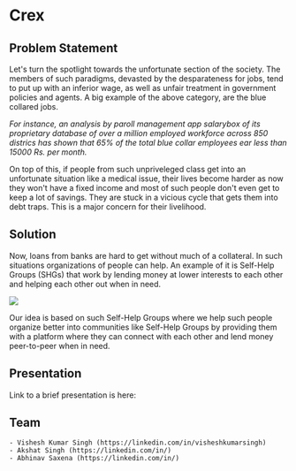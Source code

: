 # Crex

## Problem Statement

Let's turn the spotlight towards the unfortunate section of the society. The members of such paradigms, devasted by the desparateness for jobs, tend to put up with an inferior wage, as well as unfair treatment in government policies and agents. A big example of the above category, are the blue collared jobs.

<i>For instance, an analysis by paroll management app salarybox of its proprietary database of over a million employed workforce across 850 districs has shown that 65% of the total blue collar employees ear less than 15000 Rs. per month.</i>

On top of this, if people from such unpriveleged class get into an unfortunate situation like a medical issue, their lives become harder as now they won't have a fixed income and most of such people don't even get to keep a lot of savings. They are stuck in a vicious cycle that gets them into debt traps. This is a major concern for their livelihood.

## Solution

Now, loans from banks are hard to get without much of a collateral. In such situations organizations of people can help. An example of it is Self-Help Groups (SHGs) that work by lending money at lower interests to each other and helping each other out when in need.

<img src='https://upload.wikimedia.org/wikipedia/commons/b/b3/SHG_Credit_Link_Durgaganj_Branch_July_08_%285%29.JPG'>

Our idea is based on such Self-Help Groups where we help such people organize better into communities like Self-Help Groups by providing them with a platform where they can connect with each other and lend money peer-to-peer when in need.

## Presentation
Link to a brief presentation is here: 

## Team
    - Vishesh Kumar Singh (https://linkedin.com/in/visheshkumarsingh)
    - Akshat Singh (https://linkedin.com/in/)
    - Abhinav Saxena (https://linkedin.com/in/)